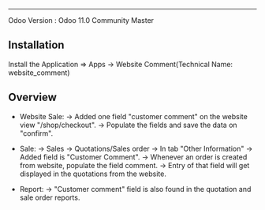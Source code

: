 ------------------------------------

Odoo Version : Odoo 11.0 Community Master


Installation 
-------------------------------------
Install the Application => Apps -> Website Comment(Technical Name: website_comment)


Overview
-------------------------------------
* Website Sale:
-> Added one field "customer comment" on the website view "/shop/checkout".
-> Populate the fields and save the data on "confirm".

* Sale:
-> Sales -> Quotations/Sales order -> In tab "Other Information"
-> Added field is "Customer Comment".
-> Whenever an order is created from website, populate the field comment.
-> Entry of that field will get displayed in the quotations from the website.

* Report:
-> "Customer comment" field is also found in the quotation and sale order reports.
